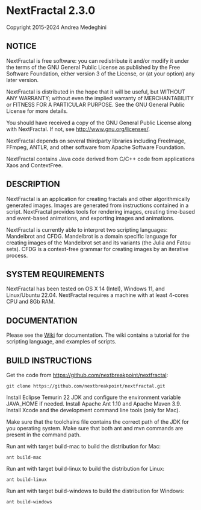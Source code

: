 # NextFractal 2.3.0

Copyright 2015-2024 Andrea Medeghini


## NOTICE

NextFractal is free software: you can redistribute it and/or modify it under the terms of the GNU General Public License as published by the Free Software Foundation, either version 3 of the License, or (at your option) any later version.

NextFractal is distributed in the hope that it will be useful, but WITHOUT ANY WARRANTY; without even the implied warranty of MERCHANTABILITY or FITNESS FOR A PARTICULAR PURPOSE. See the GNU General Public License for more details.

You should have received a copy of the GNU General Public License along with NextFractal. If not, see http://www.gnu.org/licenses/.

NextFractal depends on several thirdparty libraries including FreeImage, FFmpeg, ANTLR, and other software from Apache Software Foundation.

NextFractal contains Java code derived from C/C++ code from applications Xaos and ContextFree.


## DESCRIPTION

NextFractal is an application for creating fractals and other algorithmically generated images. Images are generated from instructions contained in a script. NextFractal provides tools for rendering images, creating time-based and event-based animations, and exporting images and animations.

NextFractal is currently able to interpret two scripting languages: Mandelbrot and CFDG. Mandelbrot is a domain specific language for creating images of the Mandelbrot set and its variants (the Julia and Fatou sets). CFDG is a context-free grammar for creating images by an iterative process.


## SYSTEM REQUIREMENTS

NextFractal has been tested on OS X 14 (Intel), Windows 11, and Linux/Ubuntu 22.04. NextFractal requires a machine with at least 4-cores CPU and 8Gb RAM.


## DOCUMENTATION

Please see the [Wiki](https://github.com/nextbreakpoint/nextfractal/wiki) for documentation. The wiki contains a tutorial for the scripting language, and examples of scripts.


## BUILD INSTRUCTIONS

Get the code from https://github.com/nextbreakpoint/nextfractal:

    git clone https://github.com/nextbreakpoint/nextfractal.git

Install Eclipse Temurin 22 JDK and configure the environment variable JAVA_HOME if needed. Install Apache Ant 1.10 and Apache Maven 3.9. Install Xcode and the development command line tools (only for Mac).

Make sure that the toolchains file contains the correct path of the JDK for you operating system. Make sure that both ant and mvn commands are present in the command path.   

Run ant with target build-mac to build the distribution for Mac:

    ant build-mac

Run ant with target build-linux to build the distribution for Linux:

    ant build-linux

Run ant with target build-windows to build the distribution for Windows:

    ant build-windows
